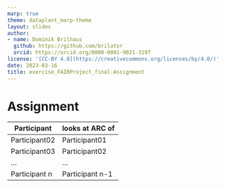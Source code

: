 ```yaml
---
marp: true
theme: dataplant_marp-theme
layout: slides
author:
- name: Dominik Brilhaus
  github: https://github.com/brilator
  orcid: https://orcid.org/0000-0001-9021-3197
license: '[CC-BY 4.0](https://creativecommons.org/licenses/by/4.0/)'
date: 2023-03-16
title: exercise_FAIRProject_final-Assignment
---
```


# Assignment

Participant | looks at ARC of
--- | ---
Participant02 | Participant01
Participant03 | Participant02
… | …
Participant n | Participant n-1
